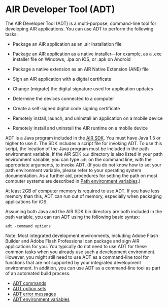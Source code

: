 # AIR Developer Tool (ADT)

The AIR Developer Tool (ADT) is a multi-purpose, command-line tool for
developing AIR applications. You can use ADT to perform the following tasks:

- Package an AIR application as an .air installation file

- Package an AIR application as a native installer—for example, as a .exe
  installer file on Windows, .ipa on iOS, or .apk on Android

- Package a native extension as an AIR Native Extension (ANE) file

- Sign an AIR application with a digital certificate

- Change (migrate) the digital signature used for application updates

- Determine the devices connected to a computer

- Create a self-signed digital code signing certificate

- Remotely install, launch, and uninstall an application on a mobile device

- Remotely install and uninstall the AIR runtime on a mobile device

ADT is a Java program included in the
[AIR SDK](http://www.adobe.com/go/learn_air_download_AIRSDK_en). You must have
Java 1.5 or higher to use it. The SDK includes a script file for invoking ADT.
To use this script, the location of the Java program must be included in the
path environment variable. If the AIR SDK `bin` directory is also listed in your
path environment variable, you can type `adt` on the command line, with the
appropriate arguments, to invoke ADT. (If you do not know how to set your path
environment variable, please refer to your operating system documentation. As a
further aid, procedures for setting the path on most computer systems are
described in
[Path environment variables](WSfffb011ac560372f-71994050128cca87097-8000.html).)

At least 2GB of computer memory is required to use ADT. If you have less memory
than this, ADT can run out of memory, especially when packaging applications for
iOS.

Assuming both Java and the AIR SDK bin directory are both included in the path
variable, you can run ADT using the following basic syntax:

    adt -command options

Note: Most integrated development environments, including Adobe Flash Builder
and Adobe Flash Professional can package and sign AIR applications for you. You
typically do not need to use ADT for these common tasks when you already use
such a development environment. However, you might still need to use ADT as a
command-line tool for functions that are not supported by your integrated
development environment. In addition, you can use ADT as a command-line tool as
part of an automated build process.

- [ADT commands](WS901d38e593cd1bac1e63e3d128fc240122-8000.html)
- [ADT option sets](WS901d38e593cd1bac1e63e3d128fc240122-7ff3.html)
- [ADT error messages](WSBE9908A0-8E3A-4329-8ABD-12F2A19AB5E9.html)
- [ADT environment variables](WS901d38e593cd1bac1e63e3d129cf8c19f1-8000.html)

